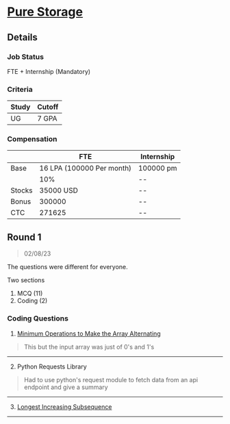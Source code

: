 # [Pure Storage](http://www.purestorage.com/)

## Details

### Job Status

FTE + Internship (Mandatory)

### Criteria

|Study|Cutoff|
|-----|------|
|UG|7 GPA|

[comment]: # (Any other details go under this. This is a comment)

### Compensation

||FTE|Internship|
|--|-----|------|
|Base|16 LPA (100000 Per month)|100000 pm|
||10%|--|
|Stocks|35000 USD|--|
|Bonus|300000|--|
|CTC|271625|--|

[comment]: # (Details about the rounds go under this comment.)

## Round 1

> 02/08/23

The questions were different for everyone.

Two sections

1. MCQ (11)
2. Coding (2)

[comment]: # (Summary of the sections and experience below this comment.)

### Coding Questions

1. [Minimum Operations to Make the Array Alternating](https://leetcode.com/problems/minimum-operations-to-make-the-array-alternating/)

[comment]: # (Add any resources or links or code to this question under this comment.)

> This but the input array was just of 0's and 1's

---

2. Python Requests Library

> Had to use python's request module to fetch data from an api endpoint and give a summary

[comment]: # (Add any resources or links or code to this question under this comment.)

---

3. [Longest Increasing Subsequence](https://leetcode.com/problems/longest-increasing-subsequence)

[comment]: # (Add any resources or links or code to this question under this comment.)

---
